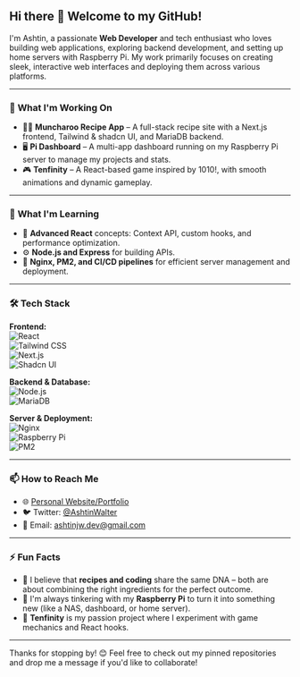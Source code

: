 ## Hi there 👋 Welcome to my GitHub!

I'm Ashtin, a passionate **Web Developer** and tech enthusiast who loves building web applications, exploring backend development, and setting up home servers with Raspberry Pi. My work primarily focuses on creating sleek, interactive web interfaces and deploying them across various platforms.

---

### 🔭 **What I'm Working On**
- 🧑‍🍳 **Muncharoo Recipe App** – A full-stack recipe site with a Next.js frontend, Tailwind & shadcn UI, and MariaDB backend.  
- 🖥️ **Pi Dashboard** – A multi-app dashboard running on my Raspberry Pi server to manage my projects and stats.  
- 🎮 **Tenfinity** – A React-based game inspired by 1010!, with smooth animations and dynamic gameplay.

---

### 🌱 **What I'm Learning**
- 🚀 **Advanced React** concepts: Context API, custom hooks, and performance optimization.  
- ⚙️ **Node.js and Express** for building APIs.  
- 📡 **Nginx, PM2, and CI/CD pipelines** for efficient server management and deployment.  

---

### 🛠️ **Tech Stack**
**Frontend:**  
![React](https://img.shields.io/badge/-React-blue?style=flat-square&logo=react)  
![Tailwind CSS](https://img.shields.io/badge/-Tailwind%20CSS-38B2AC?style=flat-square&logo=tailwind-css)  
![Next.js](https://img.shields.io/badge/-Next.js-black?style=flat-square&logo=next.js)  
![Shadcn UI](https://img.shields.io/badge/-shadcn-lightgrey?style=flat-square&logo=tailwind-css)

**Backend & Database:**  
![Node.js](https://img.shields.io/badge/-Node.js-green?style=flat-square&logo=node.js)  
![MariaDB](https://img.shields.io/badge/-MariaDB-blue?style=flat-square&logo=mariadb)

**Server & Deployment:**  
![Nginx](https://img.shields.io/badge/-Nginx-green?style=flat-square&logo=nginx)  
![Raspberry Pi](https://img.shields.io/badge/-Raspberry%20Pi-C51A4A?style=flat-square&logo=raspberry-pi)  
![PM2](https://img.shields.io/badge/-PM2-2A8E54?style=flat-square)

---

### 📫 **How to Reach Me**
- 🌐 [Personal Website/Portfolio](https://walterhouse.co.za/)
- 🐦 Twitter: [@AshtinWalter](https://twitter.com/AshtinWalter)
- 📧 Email: ashtinjw.dev@gmail.com  

---

### ⚡ **Fun Facts**  
- 🍕 I believe that **recipes and coding** share the same DNA – both are about combining the right ingredients for the perfect outcome.  
- 🔌 I'm always tinkering with my **Raspberry Pi** to turn it into something new (like a NAS, dashboard, or home server).  
- 🎲 **Tenfinity** is my passion project where I experiment with game mechanics and React hooks.  

---

Thanks for stopping by! 😊 Feel free to check out my pinned repositories and drop me a message if you'd like to collaborate!
